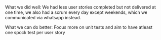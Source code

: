 What we did well: We had less user stories completed but not delivered at one time, we also had a scrum every day except weekends, which we communicated via whatsapp instead.

What we can do better: Focus more on unit tests and aim to have atleast one spock test per user story
